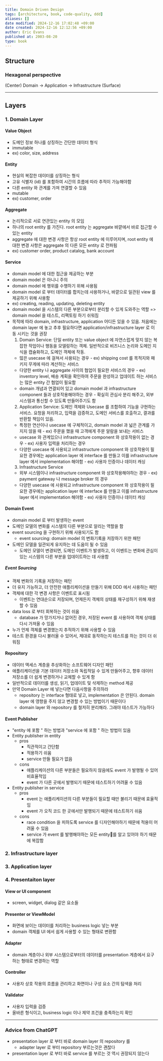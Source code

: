 ```yaml
---
title: Domain Driven Design
tags: [architecture, book, code-quality, ddd]
aliases: []
date modified: 2024-12-16 17:02:48 +09:00
date created: 2024-12-16 12:12:56 +09:00
author: Eric Evans
published at: 2003-08-20
type: book
---
```


## Structure

### Hexagonal perspective

(Center) Domain -> Application -> Infrastructure (Surface)

---
## Layers
### 1. Domain Layer
#### Value Object
- 도메인 정보 하나를 상징하는 간단한 데이터 형식
- immutable
- ex) color, size, address
#### Entity
- 현실의 복잡한 데이터를 상징하는 형식
- 고유 식별자 (id) 를 포함하여 시간의 흐름에 따라 추적이 가능해야함
- 다른 entity 와 관계를 가져 연결할 수 있음
- mutable
- ex) customer, order
#### Aggregate
- 논리적으로 서로 연관있는 entity 의 모임
- 하나의 root entity 를 가진다. root entity 는 aggregate 바깥에서 바로 접근할 수 있는 entity
- aggregate 에 대한 변경 사항은 항상 root entity 에 이루어지며, root entity 에 대한 변경 사항은 aggregate 의 다른 모든 entity 로 전파됨
- ex) customer order, product catalog, bank account
#### Service
- domain model 에 대한 접근을 제공하는 부분
- domain model 은 아니니 주의
- domain model 에 행위를 수행하기 위해 사용됨
- domain model 로 부터 데이터를 합치는데 사용하거나, 바깥으로 일관된 view 를 제공하기 위해 사용함
- ex) creating, reading, updating, deleting entity
- domain model 을 시스템의 다른 부분으로부터 분리할 수 있게 도와주는 역할 => domain model 을 테스트, 리팩토링 하기 쉬워짐
- 목적에 따라 domain, infrastructure, application 어디든 있을 수 있음. 처음에는 domain layer 에 놓고 추후 필요하다면 application/infrastructure layer 로 이동 시키는 것을 권장
	1. Domain Service: 단일 entity 또는 value object 에 자연스럽게 맞지 않는 복잡한 작업이나 행동을 모델링하는 객체. 일반적으로 비즈니스 논리와 도메인 지식을 캡슐화하고, 도메인 객체에 작동.
	 - 많은 usecase 에 걸쳐서 사용되는 경우
	  - ex) shipping cost 를 목적지와 패키지 무게에 따라 계산하는 서비스
	 - 다양한 entity 나 aggregate 사이의 협업이 필요한 서비스의 경우
	  - ex) inventory level, 배송 계획을 확인하여 주문을 완성하고 업데이트 하는 서비스는 많은 entity 간 협업이 필요함
	 - domain 개념과 연결되어 있고 domain model 과 infrastructure component 들과 상호작용해야하는 경우
	  - 확실히 관심사 분리 해주고, 외부 시스템과 통신할 수 있도록 만들어주기도 함
	2. Application Service: 도메인 객체와 Usecase 를 조합하여 기능을 구현하는 서비스. 요청을 처리하고, 입력을 검증하고, 도메인 서비스를 호출하고, 결과를 반환할 책임이 있음.
	 - 특정한 연산이나 usecase 에 구체적이고, domain model 과 넓은 관계를 가지지 않을 때
	  - ex) 주문을 했을 때 고객에게 주문 알람을 보내는 서비스
	 - usecase 와 관계있으나 infrastructure component 와 상호작용이 없는 경우
	  - ex) 사용자 입력을 처리하는 경우
	 - 다양한 usecase 에 사용되고 infrastructure component 와 상호작용이 필요한 경우에는 application layer 에 interface 를 만들고 이를 infrastructure layer 에서 implementation 해야함
	  - ex) 사용자 인증이나 데이터 캐싱
	3. Infrastructure Service
	 - 외부 시스템이나 infrastructure component 와 상호작용해야하는 경우
	  - ex) payment gateway 나 message broker 의 경우
	 - 다양한 usecase 에 사용되고 infrastructure component 와 상호작용이 필요한 경우에는 application layer 에 interface 를 만들고 이를 infrastructure layer 에서 implementation 해야함
	  - ex) 사용자 인증이나 데이터 캐싱
#### Domain Event
- domain model 로 부터 발생하는 event
- 도메인 모델의 변화를 시스템의 다른 부분으로 알리는 역할을 함
- event sourcing 을 구현하기 위해 사용되기도 함
	- event sourcing: domain model 의 변화기록을 저장하기 위한 패턴
- 도메인 모델을 일관되게 유지하는 데 도움이 될 수 있음
	- 도메인 모델이 변경되면, 도메인 이벤트가 발생하고, 이 이벤트는 변화에 관심이 있는 시스템의 다른 부분을 업데이트하는 데 사용함

##### Event Sourcing
- 객체 변화의 기록을 저장하는 패턴
- 더 유지 가능하고, 더 안전한 애플리케이션을 만들기 위해 DDD 에서 사용하는 패턴
- 객체에 대한 각 변경 사항은 이벤트로 표시됨
	- 이벤트는 연대순으로 저장되며, 언제든지 객체의 상태를 재구성하기 위해 재생할 수 있음
 - data loss 로 부터 회복하는 것이 쉬움
	 - database 가 망가지거나 없어진 경우, 저장된 event 를 사용하여 객체 상태를 다시 가져올 수 있음
  - 누가 언제 객체를 변경했는지 추적하기 위해 사용할 수 있음
  - 테스트 환경을 다시 불러올 수 있어서, 제대로 동작하는지 테스트를 하는 것이 더 쉬워짐

#### Repository
- 데이터 액세스 계층을 추상화하는 소프트웨어 디자인 패턴
- 애플리케이션을 기본 데이터 저장소와 독립적일 수 있게 만들어주고, 향후 데이터 저장소를 더 쉽게 변경하거나 교체할 수 있게 함
- 일반적으로 데이터를 생성, 읽기, 업데이트 및 삭제하는 method 제공
- 만약 Domain Layer 에 넣는다면 다음사항을 주의하라
	- repository 는 interface 형태로 넣고, implementation 은 안된다. domain layer 에 영향을 주지 않고 변경할 수 있는 방법이기 때문이다
	- domain layer 와 repository 를 철저히 분리해라. 그래야 테스트가 가능하다

#### Event Publisher
- "entity 에 포함 " 하는 방법과 "service 에 포함 " 하는 방법이 있음
- Entity publisher in entity
	- pros
		- 직관적이고 간단함
		- 적용하기 쉬움
		- service 만들 필요가 없음
	- cons
		- 애플리케이션의 다른 부분들은 필요하지 않음에도 event 가 발행될 수 있어 비효율적임
		- event 가 다른 곳에서 발행되기 때문에 테스트하기 어려울 수 있음
- Entity publisher in service
	- pros
		- event 는 애플리케이션의 다른 부분들이 필요할 때만 불리기 때문에 효율적임
		- event 가 오직 코드 한 곳에서만 발행되기 때문에 테스트하기 쉬움
	- cons
		- race condition 을 피하도록 service 를 디자인해야하기 때문에 적용이 어려울 수 있음
		- service 가 event 를 발행해야하는 모든 entity를 알고 있어야 하기 때문에 복잡함
### 2. Infrastructure layer

### 3. Application layer

### 4. Presentaiton layer

#### View or UI component
- screen, widget, dialog 같은 요소들
#### Presenter or ViewModel
- 화면에 보이는 데이터를 처리하는 business logic 넣는 부분
- domain 객체를 UI 에서 쉽게 사용할 수 있는 형태로 변환함
#### Adapter
- domain 계층이나 외부 시스템으로부터의 데이터를 presentation 계층에서 요구하는 형태로 변경하는 역할
#### Controller
- 사용자 상호 작용의 흐름을 관리하고 화면이나 구성 요소 간의 탐색을 처리
#### Validator
- 사용자 입력을 검증
- 올바른 형식이고, business logic 이나 제약 조건을 충족하는지 확인
---
### Advice from ChatGPT
- presentation layer 로 부터 바로 domain layer 의 repository 를
	- adapter layer 로 부터 repository 부르는것은 괜찮다
 - presentation layer 로 부터 바로 service 를 부르는 것 역시 권장되지 않는다
